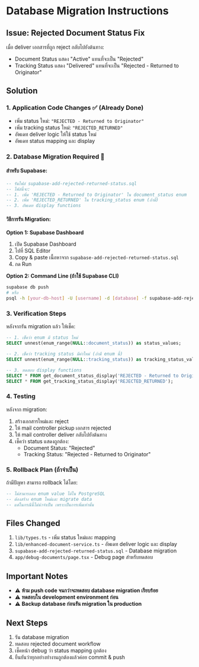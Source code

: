 # Database Migration Instructions

## Issue: Rejected Document Status Fix

เมื่อ deliver เอกสารที่ถูก reject กลับไปยังต้นทาง:
- Document Status แสดง "Active" แทนที่จะเป็น "Rejected" 
- Tracking Status แสดง "Delivered" แทนที่จะเป็น "Rejected - Returned to Originator"

## Solution

### 1. Application Code Changes ✅ (Already Done)
- เพิ่ม status ใหม่: `"REJECTED - Returned to Originator"`
- เพิ่ม tracking status ใหม่: `"REJECTED_RETURNED"`  
- อัพเดท deliver logic ให้ใช้ status ใหม่
- อัพเดท status mapping และ display

### 2. Database Migration Required 🔄

#### สำหรับ Supabase:
```sql
-- รันไฟล์ supabase-add-rejected-returned-status.sql
-- ไฟล์นี้จะ:
-- 1. เพิ่ม 'REJECTED - Returned to Originator' ใน document_status enum
-- 2. เพิ่ม 'REJECTED_RETURNED' ใน tracking_status enum (ถ้ามี)
-- 3. อัพเดท display functions
```

#### วิธีการรัน Migration:

**Option 1: Supabase Dashboard**
1. เปิด Supabase Dashboard
2. ไปที่ SQL Editor
3. Copy & paste เนื้อหาจาก `supabase-add-rejected-returned-status.sql`
4. กด Run

**Option 2: Command Line (ถ้าใช้ Supabase CLI)**
```bash
supabase db push
# หรือ
psql -h [your-db-host] -U [username] -d [database] -f supabase-add-rejected-returned-status.sql
```

### 3. Verification Steps

หลังจากรัน migration แล้ว ให้เช็ค:

```sql
-- 1. เช็คว่า enum มี status ใหม่
SELECT unnest(enum_range(NULL::document_status)) as status_values;

-- 2. เช็คว่า tracking status มีค่าใหม่ (ถ้ามี enum นี้)
SELECT unnest(enum_range(NULL::tracking_status)) as tracking_status_values;

-- 3. ทดสอบ display functions
SELECT * FROM get_document_status_display('REJECTED - Returned to Originator');
SELECT * FROM get_tracking_status_display('REJECTED_RETURNED');
```

### 4. Testing

หลังจาก migration:
1. สร้างเอกสารใหม่และ reject
2. ให้ mail controller pickup เอกสาร rejected
3. ให้ mail controller deliver กลับไปยังต้นทาง
4. เช็คว่า status แสดงถูกต้อง:
   - Document Status: "Rejected" 
   - Tracking Status: "Rejected - Returned to Originator"

### 5. Rollback Plan (ถ้าจำเป็น)

ถ้ามีปัญหา สามารถ rollback ได้โดย:
```sql
-- ไม่สามารถลบ enum value ได้ใน PostgreSQL
-- ต้องสร้าง enum ใหม่และ migrate data
-- แต่ในกรณีนี้ไม่น่าจำเป็น เพราะเป็นการเพิ่มเท่านั้น
```

## Files Changed

1. `lib/types.ts` - เพิ่ม status ใหม่และ mapping
2. `lib/enhanced-document-service.ts` - อัพเดท deliver logic และ display
3. `supabase-add-rejected-returned-status.sql` - Database migration
4. `app/debug-documents/page.tsx` - Debug page สำหรับทดสอบ

## Important Notes

- ⚠️ **ห้าม push code จนกว่าจะทดสอบ database migration เรียบร้อย**
- ⚠️ **ทดสอบใน development environment ก่อน**
- ⚠️ **Backup database ก่อนรัน migration ใน production**

## Next Steps

1. รัน database migration
2. ทดสอบ rejected document workflow
3. เช็คหน้า debug ว่า status mapping ถูกต้อง
4. ยืนยันว่าทุกอย่างทำงานถูกต้องแล้วค่อย commit & push 